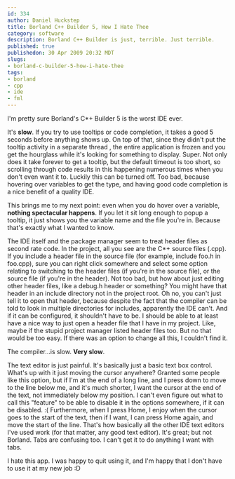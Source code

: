```yaml
--- 
id: 334
author: Daniel Huckstep
title: Borland C++ Builder 5, How I Hate Thee
category: software
description: Borland C++ Builder is just, terrible. Just terrible.
published: true
publishedon: 30 Apr 2009 20:32 MDT
slugs: 
- borland-c-builder-5-how-i-hate-thee
tags: 
- borland
- cpp
- ide
- fml
---
```

I'm pretty sure Borland's C*+ Builder 5 is the worst IDE ever.

It's **slow**. If you try to use tooltips or code completion, it takes a
good 5 seconds before anything shows up. On top of that, since they
didn't put the tooltip activity in a separate thread , the entire
application is frozen and you get the hourglass while it's looking for
something to display. Super. Not only does it take forever to get a
tooltip, but the default timeout is too short, so scrolling through code
results in this happening numerous times when you don't even want it to.
Luckily this can be turned off. Too bad, because hovering over variables
to get the type, and having good code completion is a nice benefit of a
quality IDE.

This brings me to my next point: even when you do hover over a variable,
**nothing spectacular happens**. If you let it sit long enough to popup
a tooltip, it just shows you the variable name and the file you're in.
Because that's exactly what I wanted to know.

The IDE itself and the package manager seem to treat header files as
second rate code. In the project, all you see are the C*+ source files
(.cpp). If you include a header file in the source file (for example,
include foo.h in foo.cpp), sure you can right click somewhere and select
some option relating to switching to the header files (if you're in the
source file), or the source file (if you're in the header). Not too bad,
but how about just editing other header files, like a debug.h header or
something? You might have that header in an include directory not in the
project root. Oh no, you can't just tell it to open that header, because
despite the fact that the compiler can be told to look in multiple
directories for includes, apparently the IDE can't. And if it can be
configured, it shouldn't have to be. I should be able to at least have a
nice way to just open a header file that I have in my project. Like,
maybe if the stupid project manager listed header files too. But no that
would be too easy. If there was an option to change all this, I couldn't
find it.

The compiler…is slow. **Very slow**.

The text editor is just painful. It's basically just a basic text box
control. What's up with it just moving the cursor anywhere? Granted some
people like this option, but if I'm at the end of a long line, and I
press down to move to the line below me, and it's much shorter, I want
the cursor at the end of the text, not immediately below my position. I
can't even figure out what to call this "feature" to be able to disable
it in the options somewhere, if it can be disabled. :( Furthermore, when
I press Home, I enjoy when the cursor goes to the start of the text,
then if I want, I can press Home again, and move the start of the line.
That's how basically all the other IDE text editors I've used work (for
that matter, any good text editor). It's great; but not Borland. Tabs
are confusing too. I can't get it to do anything I want with tabs.

I hate this app. I was happy to quit using it, and I'm happy that I
don't have to use it at my new job :D

